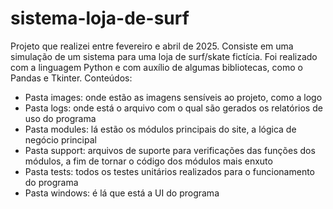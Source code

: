 # sistema-loja-de-surf
Projeto que realizei entre fevereiro e abril de 2025. Consiste em uma simulação de um sistema para uma loja de surf/skate fictícia. Foi realizado com a linguagem Python e com auxílio de algumas bibliotecas, como o Pandas e Tkinter. Conteúdos:
- Pasta images: onde estão as imagens sensíveis ao projeto, como a logo
- Pasta logs: onde está o arquivo com o qual são gerados os relatórios de uso do programa
- Pasta modules: lá estão os módulos principais do site, a lógica de negócio principal
- Pasta support: arquivos de suporte para verificações das funções dos módulos, a fim de tornar o código dos módulos mais enxuto
- Pasta tests: todos os testes unitários realizados para o funcionamento do programa
- Pasta windows: é lá que está a UI do programa
